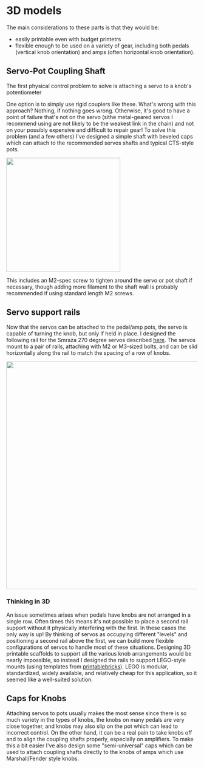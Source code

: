 # 3D models

The main considerations to these parts is that they would be:
- easily printable even with budget printetrs
- flexible enough to be used on a variety of gear, including both pedals (vertical knob orientation) and amps (often horizontal knob orientation).

## Servo-Pot Coupling Shaft

The first physical control problem to solve is attaching a servo to a knob's potentiometer

One option is to simply use rigid couplers like these.  What's wrong with this approach?  Nothing, if nothing goes wrong.  Otherwise, it's good to have a point of failure that's not on the servo (sithe metal-geared servos I recommend using are not likely to be the weakest link in the chain) and not on your possibly expensive and difficult to repair gear!  To solve this problem (and a few others) I've designed a simple shaft with beveled caps which can attach to the recommended servos shafts and typical CTS-style pots.

<img src="https://github.com/narad/robo-knob/blob/main/models/images/shaft.png?raw=true" width="300">

This includes an M2-spec screw to tighten around the servo or pot shaft if necessary, though adding more filament to the shaft wall is probably recommended if using standard length M2 screws.

## Servo support rails

Now that the servos can be attached to the pedal/amp pots, the servo is capable of turning the knob, but only if held in place.  I designed the following rail for the Smraza 270 degree servos described [here](https://github.com/narad/robo-knob/tree/main/instructions#:~:text=use%20robo-knobs%3A-,Servos,-Servos%20are%20small).  The servos mount to a pair of rails, attaching with M2 or M3-sized bolts, and can be slid horizontally along the rail to match the spacing of a row of knobs.

<img src="https://github.com/narad/robo-knob/blob/main/models/images/rails.png?raw=true" width="600">

### Thinking in 3D

An issue sometimes arises when pedals have knobs are not arranged in a single row.  Often times this means it's not possible to place a second rail support without it physically interfering with the first.  In these cases the only way is up!  By thinking of servos as occupying different "levels" and positioning a second rail above the first, we can build more flexible configurations of servos to handle most of these situations.  Designing 3D printable scaffolds to support all the various knob arrangements would be nearly impossible, so instead I designed the rails to support LEGO-style mounts (using templates from [printablebricks](https://printablebricks.com/)).  LEGO is modular, standardized, widely available, and relatively cheap for this application, so it seemed like a well-suited solution.  

## Caps for Knobs

Attaching servos to pots usually makes the most sense since there is so much variety in the types of knobs, the knobs on many pedals are very close together, and knobs may also slip on the pot which can lead to incorrect control.  On the other hand, it can be a real pain to take knobs off and to align the coupling shafts properly, especially on amplifiers.  To make this a bit easier I've also design some "semi-universal" caps which can be used to attach coupling shafts directly to the knobs of amps which use Marshall/Fender style knobs.
